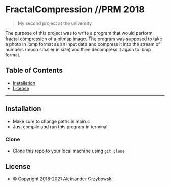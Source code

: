 # FractalCompression //PRM 2018
> My second project at the university.
 
The purpose of this project was to write a program that would perform fractal compression of a bitmap image. The program was supposed to take a photo in .bmp format as an input data and compress it into the stream of numbers (much smaller in size) and then decompress it again to .bmp format.

## Table of Contents

- [Installation](#installation)
- [License](#license)

---

## Installation

- Make sure to change paths in main.c
- Just compile and run this program in terminal.

### Clone

- Clone this repo to your local machine using `git clone`

## License

- © Copyright 2018-2021 Aleksander Grzybowski.
